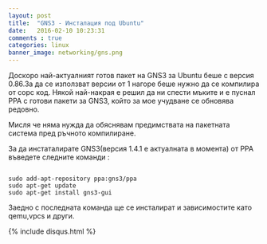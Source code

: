 ```yaml
---
layout: post
title:  "GNS3 - Инсталация под Ubuntu"
date:   2016-02-10 10:23:31
comments : true
categories: linux
banner_image: networking/gns.png
---
```


Доскоро най-актуалният готов пакет на GNS3 за Ubuntu беше с версия 0.86.За да се използват версии от 1 нагоре беше нужно да се компилира от сорс код.
Някой най-накрая е решил да ни спести мъките и е пуснал PPA с готови пакети за GNS3, който за мое учудване се обновява редовно.

Мисля че няма нужда да обяснявам предимствата на пакетната система пред ръчното компилиране.

За да инстаталирате GNS3(версия 1.4.1 е актуалната в момента) от PPA въведете следните команди : 

<pre><code>
sudo add-apt-repository ppa:gns3/ppa
sudo apt-get update
sudo apt-get install gns3-gui
</code></pre>

Заедно с последната команда ще се инсталират и зависимостите като qemu,vpcs и други.


{% include disqus.html %}

